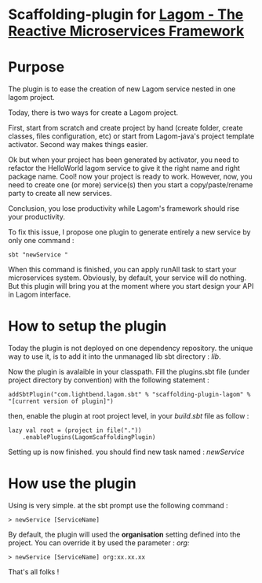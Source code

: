 # Scaffolding-plugin for [Lagom - The Reactive Microservices Framework](http://www.lagomframework.com/)

# Purpose
The plugin is to ease the creation of new Lagom service nested in one lagom project.

Today, there is two ways for create a Lagom project.

First, start from scratch and create project by hand (create folder, create classes, files configuration, etc) or start from Lagom-java's project template activator. Second way makes things easier.

Ok but when your project has been generated by activator, you need to refactor the HelloWorld lagom service to give it the right name and right package name. Cool! now your project is ready to work. However, now, you need to create one (or more) service(s) then you start a copy/paste/rename party to create all new services.

Conclusion, you lose productivity while Lagom's framework should rise your productivity.

To fix this issue, I propose one plugin to generate entirely a new service by only one command :

```
sbt "newService "
```
When this command is finished, you can apply runAll task to start your microservices system. Obviously, by default, your service will do nothing. But this plugin will bring you at the moment where you start design your API in Lagom interface.

# How to setup the plugin

Today the plugin is not deployed on one dependency repository. the unique way to use it, is to add it into the unmanaged lib sbt directory : *lib*.

Now the plugin is avalaible in your classpath.
Fill the plugins.sbt file (under project directory by convention) with the following statement :
```
addSbtPlugin("com.lightbend.lagom.sbt" % "scaffolding-plugin-lagom" % "[current version of plugin]")
```

then, enable the plugin at root project level, in your *build.sbt* file as follow :

```
lazy val root = (project in file("."))
    .enablePlugins(LagomScaffoldingPlugin)
```

Setting up is now finished. you should find new task named : *newService*

# How use the plugin

Using is very simple. at the sbt prompt use the following command :
```
> newService [ServiceName]
```

By default, the plugin will used the **organisation** setting  defined into the project. You can override it by used the parameter : *org:*
```
> newService [ServiceName] org:xx.xx.xx
```

That's all folks !
